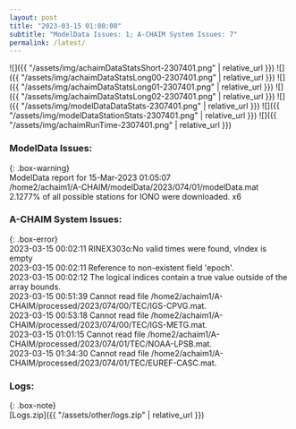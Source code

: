 ```yaml
---
layout: post
title: "2023-03-15 01:00:00"
subtitle: "ModelData Issues: 1; A-CHAIM System Issues: 7"
permalink: /latest/
---
```


![]({{ "/assets/img/achaimDataStatsShort-2307401.png" | relative_url }})
![]({{ "/assets/img/achaimDataStatsLong00-2307401.png" | relative_url }})
![]({{ "/assets/img/achaimDataStatsLong01-2307401.png" | relative_url }})
![]({{ "/assets/img/achaimDataStatsLong02-2307401.png" | relative_url }})
![]({{ "/assets/img/modelDataDataStats-2307401.png" | relative_url }})
![]({{ "/assets/img/modelDataStationStats-2307401.png" | relative_url }})
![]({{ "/assets/img/achaimRunTime-2307401.png" | relative_url }})

### ModelData Issues:  
  
{: .box-warning}  
 ModelData report for 15-Mar-2023 01:05:07   
 /home2/achaim1/A-CHAIM/modelData/2023/074/01/modelData.mat   
 2.1277% of all possible stations for IONO were downloaded. x6   
  
### A-CHAIM System Issues:  
  
{: .box-error}  
2023-03-15 00:02:11 RINEX303o:No valid times were found, vIndex is empty  
2023-03-15 00:02:11 Reference to non-existent field 'epoch'.  
2023-03-15 00:02:12 The logical indices contain a true value outside of the array bounds.  
2023-03-15 00:51:39 Cannot read file /home2/achaim1/A-CHAIM/processed/2023/074/00/TEC/IGS-CPVG.mat.  
2023-03-15 00:53:18 Cannot read file /home2/achaim1/A-CHAIM/processed/2023/074/00/TEC/IGS-METG.mat.  
2023-03-15 01:01:15 Cannot read file /home2/achaim1/A-CHAIM/processed/2023/074/01/TEC/NOAA-LPSB.mat.  
2023-03-15 01:34:30 Cannot read file /home2/achaim1/A-CHAIM/processed/2023/074/01/TEC/EUREF-CASC.mat.  

### Logs:  
  
{: .box-note}  
[Logs.zip]({{ "/assets/other/logs.zip" | relative_url }})  
